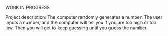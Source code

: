 WORK IN PROGRESS

Project description:
The computer randomly generates a number. The user inputs a number, and the computer will tell you if you are too high or too low. Then you will get to keep guessing until you guess the number.